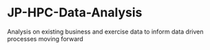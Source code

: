 # JP-HPC-Data-Analysis
Analysis on existing business and exercise data to inform data driven processes moving forward
